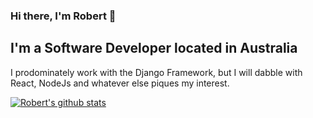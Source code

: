 ### Hi there, I'm Robert 👋

## I'm a Software Developer located in Australia

I prodominately work with the Django Framework, but I will dabble with React, NodeJs and whatever else piques my interest.

[![Robert's github stats](https://github-readme-stats.vercel.app/api?username=rldiao)](https://github.com/anuraghazra/github-readme-stats)
